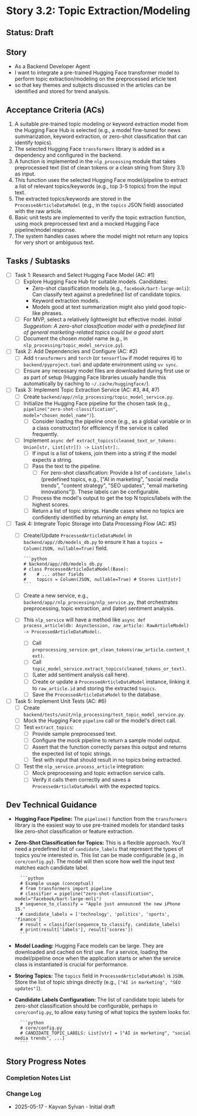 # Story 3.2: Topic Extraction/Modeling

## Status: Draft

## Story

- As a Backend Developer Agent
- I want to integrate a pre-trained Hugging Face transformer model to perform topic extraction/modeling on the preprocessed article text
- so that key themes and subjects discussed in the articles can be identified and stored for trend analysis.

## Acceptance Criteria (ACs)

1. A suitable pre-trained topic modeling or keyword extraction model from the Hugging Face Hub is selected (e.g., a model fine-tuned for news summarization, keyword extraction, or zero-shot classification that can identify topics).
2. The selected Hugging Face `transformers` library is added as a dependency and configured in the backend.
3. A function is implemented in the `nlp_processing` module that takes preprocessed text (list of clean tokens or a clean string from Story 3.1) as input.
4. This function uses the selected Hugging Face model/pipeline to extract a list of relevant topics/keywords (e.g., top 3-5 topics) from the input text.
5. The extracted topics/keywords are stored in the `ProcessedArticleDataModel` (e.g., in the `topics` JSON field) associated with the raw article.
6. Basic unit tests are implemented to verify the topic extraction function, using mock preprocessed text and a mocked Hugging Face pipeline/model response.
7. The system handles cases where the model might not return any topics for very short or ambiguous text.

## Tasks / Subtasks

- [ ] Task 1: Research and Select Hugging Face Model (AC: #1)
  - [ ] Explore Hugging Face Hub for suitable models. Candidates:
    - Zero-shot classification models (e.g., `facebook/bart-large-mnli`): Can classify text against a predefined list of candidate topics.
    - Keyword extraction models.
    - Models good at text summarization might also yield good topic-like phrases.
  - [ ] For MVP, select a relatively lightweight but effective model. *Initial Suggestion: A zero-shot classification model with a predefined list of general marketing-related topics could be a good start.*
  - [ ] Document the chosen model name (e.g., in `nlp_processing/topic_model_service.py`).
- [ ] Task 2: Add Dependencies and Configure (AC: #2)
  - [ ] Add `transformers` and `torch` (or `tensorflow` if model requires it) to `backend/pyproject.toml` and update environment using `uv sync`.
  - [ ] Ensure any necessary model files are downloaded during first use or as part of setup (Hugging Face libraries usually handle this automatically by caching to `~/.cache/huggingface/`).
- [ ] Task 3: Implement Topic Extraction Service (AC: #3, #4, #7)
  - [ ] Create `backend/app//nlp_processing/topic_model_service.py`.
  - [ ] Initialize the Hugging Face pipeline for the chosen task (e.g., `pipeline("zero-shot-classification", model="chosen_model_name")`).
    - [ ] Consider loading the pipeline once (e.g., as a global variable or in a class constructor) for efficiency if the service is called frequently.
  - [ ] Implement `async def extract_topics(cleaned_text_or_tokens: Union[str, List[str]]) -> List[str]:`.
    - [ ] If input is a list of tokens, join them into a string if the model expects a string.
    - [ ] Pass the text to the pipeline.
      - [ ] For zero-shot classification: Provide a list of `candidate_labels` (predefined topics, e.g., ["AI in marketing", "social media trends", "content strategy", "SEO updates", "email marketing innovations"]). These labels can be configurable.
    - [ ] Process the model's output to get the top N topics/labels with the highest scores.
    - [ ] Return a list of topic strings. Handle cases where no topics are confidently identified by returning an empty list.
- [ ] Task 4: Integrate Topic Storage into Data Processing Flow (AC: #5)
  - [ ] Create/Update `ProcessedArticleDataModel` in `backend/app//db/models_db.py` to ensure it has a `topics = Column(JSON, nullable=True)` field.

        ```python
        # backend/app//db/models_db.py
        # class ProcessedArticleDataModel(Base):
        #    # ... other fields
        #    topics = Column(JSON, nullable=True) # Stores List[str]
        ```

  - [ ] Create a new service, e.g., `backend/app//nlp_processing/nlp_service.py`, that orchestrates preprocessing, topic extraction, and (later) sentiment analysis.
  - [ ] This `nlp_service` will have a method like `async def process_article(db: AsyncSession, raw_article: RawArticleModel) -> ProcessedArticleDataModel:`.
    - [ ] Call `preprocessing_service.get_clean_tokens(raw_article.content_text)`.
    - [ ] Call `topic_model_service.extract_topics(cleaned_tokens_or_text)`.
    - [ ] (Later add sentiment analysis call here).
    - [ ] Create or update a `ProcessedArticleDataModel` instance, linking it to `raw_article.id` and storing the extracted `topics`.
    - [ ] Save the `ProcessedArticleDataModel` to the database.
- [ ] Task 5: Implement Unit Tests (AC: #6)
  - [ ] Create `backend/tests/unit/nlp_processing/test_topic_model_service.py`.
  - [ ] Mock the Hugging Face `pipeline` call or the model's direct call.
  - [ ] Test `extract_topics`:
    - [ ] Provide sample preprocessed text.
    - [ ] Configure the mock pipeline to return a sample model output.
    - [ ] Assert that the function correctly parses this output and returns the expected list of topic strings.
    - [ ] Test with input that should result in no topics being extracted.
  - [ ] Test the `nlp_service.process_article` integration:
    - [ ] Mock preprocessing and topic extraction service calls.
    - [ ] Verify it calls them correctly and saves a `ProcessedArticleDataModel` with the expected topics.

## Dev Technical Guidance

- **Hugging Face Pipeline:** The `pipeline()` function from the `transformers` library is the easiest way to use pre-trained models for standard tasks like zero-shot classification or feature extraction.
- **Zero-Shot Classification for Topics:** This is a flexible approach. You'll need a predefined list of `candidate_labels` that represent the types of topics you're interested in. This list can be made configurable (e.g., in `core/config.py`). The model will then score how well the input text matches each candidate label.

        ```python
        # Example usage (conceptual)
        # from transformers import pipeline
        # classifier = pipeline("zero-shot-classification", model="facebook/bart-large-mnli")
        # sequence_to_classify = "Apple just announced the new iPhone 15."
        # candidate_labels = ['technology', 'politics', 'sports', 'finance']
        # result = classifier(sequence_to_classify, candidate_labels)
        # print(result['labels'], result['scores'])
        ```

- **Model Loading:** Hugging Face models can be large. They are downloaded and cached on first use. For a service, loading the model/pipeline once when the application starts or when the service class is instantiated is crucial for performance.

- **Storing Topics:** The `topics` field in `ProcessedArticleDataModel` is `JSON`. Store the list of topic strings directly (e.g., `["AI in marketing", "SEO updates"]`).
- **Candidate Labels Configuration:** The list of candidate topic labels for zero-shot classification should be configurable, perhaps in `core/config.py`, to allow easy tuning of what topics the system looks for.

        ```python
        # core/config.py
        # CANDIDATE_TOPIC_LABELS: List[str] = ["AI in marketing", "social media trends", ...]
        ```

## Story Progress Notes

### Completion Notes List

### Change Log

- 2025-05-17 - Kayvan Sylvan - Initial draft
